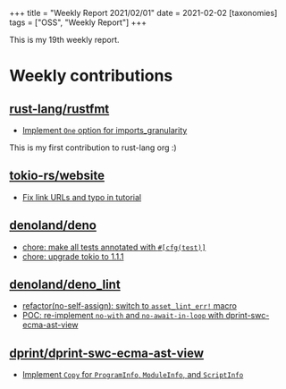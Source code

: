 +++
title = "Weekly Report 2021/02/01"
date = 2021-02-02
[taxonomies]
tags = ["OSS", "Weekly Report"]
+++

This is my 19th weekly report.

<!-- more -->

# Weekly contributions

## [rust-lang/rustfmt](https://github.com/rust-lang/rustfmt)

- [Implement `One` option for imports_granularity](https://github.com/rust-lang/rustfmt/pull/4680)

This is my first contribution to rust-lang org :)

## [tokio-rs/website](https://github.com/tokio-rs/website)

- [Fix link URLs and typo in tutorial](https://github.com/tokio-rs/website/pull/543)

## [denoland/deno](https://github.com/denoland/deno)

- [chore: make all tests annotated with `#[cfg(test)]`](https://github.com/denoland/deno/pull/9347)
- [chore: upgrade tokio to 1.1.1](https://github.com/denoland/deno/pull/9327)

## [denoland/deno_lint](https://github.com/denoland/deno_lint)

- [refactor(no-self-assign): switch to `asset_lint_err!` macro](https://github.com/denoland/deno_lint/pull/605)
- [POC: re-implement `no-with` and `no-await-in-loop` with dprint-swc-ecma-ast-view](https://github.com/denoland/deno_lint/pull/604)

## [dprint/dprint-swc-ecma-ast-view](https://github.com/dprint/dprint-swc-ecma-ast-view)

- [Implement `Copy` for `ProgramInfo`, `ModuleInfo`, and `ScriptInfo`](https://github.com/dprint/dprint-swc-ecma-ast-view/pull/7)
